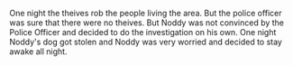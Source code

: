One night the theives rob the people living the area. But the police officer was sure that there were no theives. But Noddy was not convinced by the Police Officer and decided to do the investigation on his own.
One night Noddy's dog got stolen and Noddy was very worried and decided to stay awake all night.